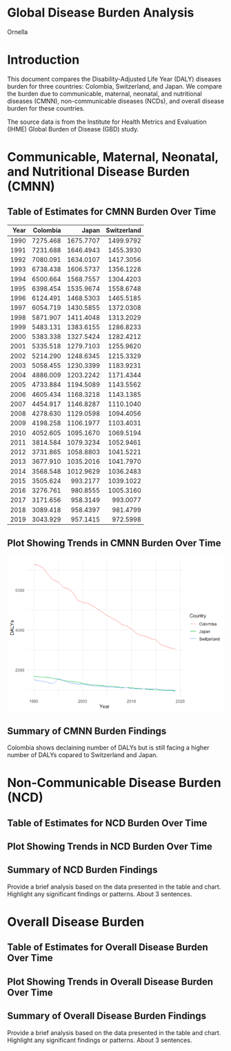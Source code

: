 Global Disease Burden Analysis
================
Ornella

# Introduction

This document compares the Disability-Adjusted Life Year (DALY) diseases
burden for three countries: Colombia, Switzerland, and Japan. We compare
the burden due to communicable, maternal, neonatal, and nutritional
diseases (CMNN), non-communicable diseases (NCDs), and overall disease
burden for these countries.

The source data is from the Institute for Health Metrics and Evaluation
(IHME) Global Burden of Disease (GBD) study.

# Communicable, Maternal, Neonatal, and Nutritional Disease Burden (CMNN)

## Table of Estimates for CMNN Burden Over Time

| Year | Colombia |     Japan | Switzerland |
|-----:|---------:|----------:|------------:|
| 1990 | 7275.468 | 1675.7707 |   1499.9792 |
| 1991 | 7231.688 | 1646.4943 |   1455.3930 |
| 1992 | 7080.091 | 1634.0107 |   1417.3056 |
| 1993 | 6738.438 | 1606.5737 |   1356.1228 |
| 1994 | 6500.664 | 1568.7557 |   1304.4203 |
| 1995 | 6398.454 | 1535.9674 |   1558.6748 |
| 1996 | 6124.491 | 1468.5303 |   1465.5185 |
| 1997 | 6054.719 | 1430.5855 |   1372.0308 |
| 1998 | 5871.907 | 1411.4048 |   1313.2029 |
| 1999 | 5483.131 | 1383.6155 |   1286.8233 |
| 2000 | 5383.338 | 1327.5424 |   1282.4212 |
| 2001 | 5335.518 | 1279.7103 |   1255.9620 |
| 2002 | 5214.290 | 1248.6345 |   1215.3329 |
| 2003 | 5058.455 | 1230.3399 |   1183.9231 |
| 2004 | 4886.009 | 1203.2242 |   1171.4344 |
| 2005 | 4733.884 | 1194.5089 |   1143.5562 |
| 2006 | 4605.434 | 1168.3218 |   1143.1385 |
| 2007 | 4454.917 | 1146.8287 |   1110.1040 |
| 2008 | 4278.630 | 1129.0598 |   1094.4056 |
| 2009 | 4198.258 | 1106.1977 |   1103.4031 |
| 2010 | 4052.605 | 1095.1670 |   1069.5194 |
| 2011 | 3814.584 | 1079.3234 |   1052.9461 |
| 2012 | 3731.865 | 1058.8803 |   1041.5221 |
| 2013 | 3677.910 | 1035.2016 |   1041.7970 |
| 2014 | 3568.548 | 1012.9629 |   1036.2483 |
| 2015 | 3505.624 |  993.2177 |   1039.1022 |
| 2016 | 3276.761 |  980.8555 |   1005.3160 |
| 2017 | 3171.656 |  958.3149 |    993.0077 |
| 2018 | 3089.418 |  958.4397 |    981.4799 |
| 2019 | 3043.929 |  957.1415 |    972.5998 |

## Plot Showing Trends in CMNN Burden Over Time

![](daly_report_PARENT_files/figure-gfm/unnamed-chunk-8-1.png)<!-- -->

## Summary of CMNN Burden Findings

Colombia shows declaining number of DALYs but is still facing a higher
number of DALYs copared to Switzerland and Japan.

# Non-Communicable Disease Burden (NCD)

## Table of Estimates for NCD Burden Over Time

## Plot Showing Trends in NCD Burden Over Time

## Summary of NCD Burden Findings

Provide a brief analysis based on the data presented in the table and
chart. Highlight any significant findings or patterns. About 3
sentences.

# Overall Disease Burden

## Table of Estimates for Overall Disease Burden Over Time

## Plot Showing Trends in Overall Disease Burden Over Time

## Summary of Overall Disease Burden Findings

Provide a brief analysis based on the data presented in the table and
chart. Highlight any significant findings or patterns. About 3
sentences.
